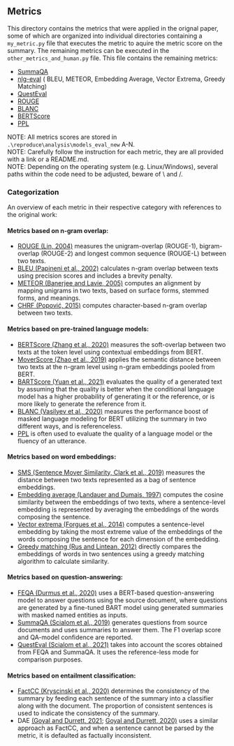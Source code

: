 ## Metrics

This directory contains the metrics that were applied in the orignal paper, some of which are organized into individual directories containing a `my_metric.py` file that executes the metric to aquire the metric score on the summary. The remaining metrics can be executed in the `other_metrics_and_human.py` file. This file contains the remaining metrics:

- [SummaQA](https://github.com/ThomasScialom/summa-qa)
- [nlg-eval](https://github.com/Maluuba/nlg-eval#readme) (
    BLEU,
    METEOR,
    Embedding Average,
    Vector Extrema,
    Greedy Matching)
 - [QuestEval](https://github.com/ThomasScialom/QuestEval)
 - [ROUGE](https://pypi.org/project/rouge/)
 - [BLANC](https://pypi.org/project/blanc/)
 - [BERTScore](https://pypi.org/project/bert-score/)
 - [PPL](https://huggingface.co/docs/transformers/perplexity)

NOTE: All metrics scores are stored in `.\reproduce\analysis\models_eval_new` A-N. <br />
NOTE: Carefully follow the instruction for each metric, they are all provided with a link or a README.md. <br />
NOTE: Depending on the operating system (e.g. Linux/Windows), several paths within the code need to be adjusted, beware of \ and /. 

### Categorization

An overview of each metric in their respective category with references to the original work:

#### Metrics based on n-gram overlap:

- [ROUGE (Lin, 2004)](https://aclanthology.org/W04-1013) measures the unigram-overlap (ROUGE-1), bigram-overlap (ROUGE-2) and longest common sequence (ROUGE-L) between two texts.
- [BLEU (Papineni et al., 2002)](https://doi.org/10.3115/1073083.1073135) calculates n-gram overlap between texts using precision scores and includes a brevity penalty.
- [METEOR (Banerjee and Lavie, 2005)](https://aclanthology.org/W05-0909) computes an alignment by mapping unigrams in two texts, based on surface forms, stemmed forms, and meanings.
- [CHRF (Popović, 2015)](https://doi.org/10.18653/v1/W15-3049) computes character-based n-gram overlap between two texts.

#### Metrics based on pre-trained language models:

- [BERTScore (Zhang et al., 2020)](https://openreview.net/forum?id=SkeHuCVFDr) measures the soft-overlap between two texts at the token level using contextual embeddings from BERT.
- [MoverScore (Zhao et al., 2019)](https://doi.org/10.18653/v1/D19-1053) applies the semantic distance between two texts at the n-gram level using n-gram embeddings pooled from BERT.
- [BARTScore (Yuan et al., 2021)](https://arxiv.org/abs/2106.11520) evaluates the quality of a generated text by assuming that the quality is better when the conditional language model has a higher probability of generating it or the reference, or is more likely to generate the reference from it.
- [BLANC (Vasilyev et al., 2020)](https://doi.org/10.18653/v1/2020.eval4nlp-1.2) measures the performance boost of masked language modeling for BERT utilizing the summary in two different ways, and is referenceless.
- [PPL](https://huggingface.co/docs/transformers/perplexity) is often used to evaluate the quality of a language model or the fluency of an utterance.

#### Metrics based on word embeddings:

- [SMS (Sentence Mover Similarity, Clark et al., 2019)](https://doi.org/10.18653/v1/P19-1264) measures the distance between two texts represented as a bag of sentence embeddings.
- [Embedding average (Landauer and Dumais, 1997)](https://www.stat.cmu.edu/~cshalizi/350/2008/readings/Landauer-Dumais.pdf) computes the cosine similarity between the embeddings of two texts, where a sentence-level embedding is represented by averaging the embeddings of the words composing the sentence.
- [Vector extrema (Forgues et al., 2014)](http://www.cs.cmu.edu/~apparikh/nips2014ml-nlp/camera-ready/forgues_etal_mlnlp2014.pdf) computes a sentence-level embedding by taking the most extreme value of the embeddings of the words composing the sentence for each dimension of the embedding.
- [Greedy matching (Rus and Lintean, 2012)](https://aclanthology.org/W12-2018) directly compares the embeddings of words in two sentences using a greedy matching algorithm to calculate similarity.

#### Metrics based on question-answering:

- [FEQA (Durmus et al., 2020)](https://doi.org/10.18653/v1/2020.acl-main.454) uses a BERT-based question-answering model to answer questions using the source document, where questions are generated by a fine-tuned BART model using generated summaries with masked named entities as inputs.
- [SummaQA (Scialom et al., 2019)](https://doi.org/10.18653/v1/D19-1320) generates questions from source documents and uses summaries to answer them. The F1 overlap score and QA-model confidence are reported.
- [QuestEval (Scialom et al., 2021)](https://doi.org/10.18653/v1/2021.emnlp-main.529) takes into account the scores obtained from FEQA and SummaQA. It uses the reference-less mode for comparison purposes.

#### Metrics based on entailment classification:
- [FactCC (Kryscinski et al., 2020)](https://doi.org/10.18653/v1/2020.emnlp-main.750) determines the consistency of the summary by feeding each sentence of the summary into a classifier along with the document. The proportion of consistent sentences is used to indicate the consistency of the summary.
- DAE [(Goyal and Durrett, 2021](https://doi.org/10.18653/v1/2021.naacl-main.114); [Goyal and Durrett, 2020)](https://doi.org/10.18653/v1/2020.findings-emnlp.322) uses a similar approach as FactCC, and when a sentence cannot be parsed by the metric, it is defaulted as factually inconsistent.
